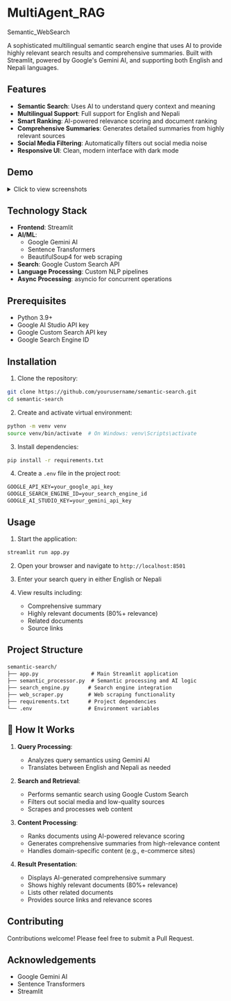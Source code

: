 # MultiAgent_RAG
Semantic_WebSearch

A sophisticated multilingual semantic search engine that uses AI to provide highly relevant search results and comprehensive summaries. Built with Streamlit, powered by Google's Gemini AI, and supporting both English and Nepali languages.

## Features

- **Semantic Search**: Uses AI to understand query context and meaning
- **Multilingual Support**: Full support for English and Nepali
- **Smart Ranking**: AI-powered relevance scoring and document ranking
- **Comprehensive Summaries**: Generates detailed summaries from highly relevant sources
- **Social Media Filtering**: Automatically filters out social media noise
- **Responsive UI**: Clean, modern interface with dark mode
  
## Demo

<details>
<summary>Click to view screenshots</summary>

### English Search Results
![English Results](Images/6.png)


### Google Search Results
![Google Results](Images/7.png)

### Nepali Search Results
![Nepali Results](Images/2.png)

### Google Search Results
![Google Results](Images/4.png)


</details>

##  Technology Stack

- **Frontend**: Streamlit
- **AI/ML**: 
  - Google Gemini AI
  - Sentence Transformers
  - BeautifulSoup4 for web scraping
- **Search**: Google Custom Search API
- **Language Processing**: Custom NLP pipelines
- **Async Processing**: asyncio for concurrent operations

## Prerequisites

- Python 3.9+
- Google AI Studio API key
- Google Custom Search API key
- Google Search Engine ID

## Installation

1. Clone the repository:
```bash
git clone https://github.com/yourusername/semantic-search.git
cd semantic-search
```

2. Create and activate virtual environment:
```bash
python -m venv venv
source venv/bin/activate  # On Windows: venv\Scripts\activate
```

3. Install dependencies:
```bash
pip install -r requirements.txt
```

4. Create a `.env` file in the project root:
```env
GOOGLE_API_KEY=your_google_api_key
GOOGLE_SEARCH_ENGINE_ID=your_search_engine_id
GOOGLE_AI_STUDIO_KEY=your_gemini_api_key
```

##  Usage

1. Start the application:
```bash
streamlit run app.py
```

2. Open your browser and navigate to `http://localhost:8501`

3. Enter your search query in either English or Nepali

4. View results including:
   - Comprehensive summary
   - Highly relevant documents (80%+ relevance)
   - Related documents
   - Source links

## Project Structure

```
semantic-search/
├── app.py                 # Main Streamlit application
├── semantic_processor.py  # Semantic processing and AI logic
├── search_engine.py      # Search engine integration
├── web_scraper.py        # Web scraping functionality
├── requirements.txt      # Project dependencies
└── .env                  # Environment variables
```

## 🤖 How It Works

1. **Query Processing**:
   - Analyzes query semantics using Gemini AI
   - Translates between English and Nepali as needed

2. **Search and Retrieval**:
   - Performs semantic search using Google Custom Search
   - Filters out social media and low-quality sources
   - Scrapes and processes web content

3. **Content Processing**:
   - Ranks documents using AI-powered relevance scoring
   - Generates comprehensive summaries from high-relevance content
   - Handles domain-specific content (e.g., e-commerce sites)

4. **Result Presentation**:
   - Displays AI-generated comprehensive summary
   - Shows highly relevant documents (80%+ relevance)
   - Lists other related documents
   - Provides source links and relevance scores


##  Contributing

Contributions welcome! Please feel free to submit a Pull Request.


##  Acknowledgements

- Google Gemini AI
- Sentence Transformers
- Streamlit
